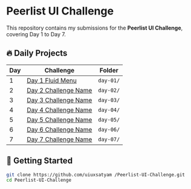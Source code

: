 # Peerlist UI Challenge

This repository contains my submissions for the **Peerlist UI Challenge**, covering Day 1 to Day 7.

## 🔥 Daily Projects

| Day | Challenge | Folder |
|-----|-----------|--------|
| 1   | [Day 1 Fluid Menu](./day-01) | `day-01/` |
| 2   | [Day 2 Challenge Name](./day-02) | `day-02/` |
| 3   | [Day 3 Challenge Name](./day-03) | `day-03/` |
| 4   | [Day 4 Challenge Name](./day-04) | `day-04/` |
| 5   | [Day 5 Challenge Name](./day-05) | `day-05/` |
| 6   | [Day 6 Challenge Name](./day-06) | `day-06/` |
| 7   | [Day 7 Challenge Name](./day-07) | `day-07/` |

## 🚀 Getting Started

```bash
git clone https://github.com/uiuxsatyam /Peerlist-UI-Challenge.git
cd Peerlist-UI-Challenge
